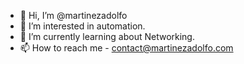 - 👋 Hi, I’m @martinezadolfo
- 👀 I’m interested in automation.
- 🌱 I’m currently learning about Networking.
- 📫 How to reach me - contact@martinezadolfo.com

<!---
martinezadolfo/martinezadolfo is a ✨ special ✨ repository because its `README.md` (this file) appears on your GitHub profile.
You can click the Preview link to take a look at your changes.
--->
